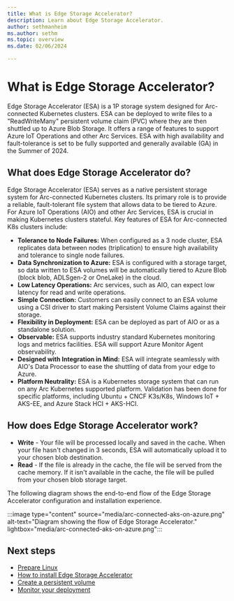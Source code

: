 ```yaml
---
title: What is Edge Storage Accelerator?
description: Learn about Edge Storage Accelerator.
author: sethmanheim
ms.author: sethm
ms.topic: overview
ms.date: 02/06/2024

---
```


# What is Edge Storage Accelerator?

Edge Storage Accelerator (ESA) is a 1P storage system designed for Arc-connected Kubernetes clusters. ESA can be deployed to write files to a "ReadWriteMany" persistent volume claim (PVC) where they are then shuttled up to Azure Blob Storage. It offers a range of features to support Azure IoT Operations and other Arc Services. ESA with high availability and fault-tolerance is set to be fully supported and generally available (GA) in the Summer of 2024.

## What does Edge Storage Accelerator do?

Edge Storage Accelerator (ESA) serves as a native persistent storage system for Arc-connected Kubernetes clusters. Its primary role is to provide a reliable, fault-tolerant file system that allows data to be tiered to Azure. For Azure IoT Operations (AIO) and other Arc Services, ESA is crucial in making Kubernetes clusters stateful. Key features of ESA for Arc-connected K8s clusters include:

- **Tolerance to Node Failures:** When configured as a 3 node cluster, ESA replicates data between nodes (triplication) to ensure high availability and tolerance to single node failures.
- **Data Synchronization to Azure:** ESA is configured with a storage target, so data written to ESA volumes will be automatically tiered to Azure Blob (block blob, ADLSgen-2 or OneLake) in the cloud.
- **Low Latency Operations:** Arc services, such as AIO, can expect low latency for read and write operations.
- **Simple Connection:** Customers can easily connect to an ESA volume using a CSI driver to start making Persistent Volume Claims against their storage.
- **Flexibility in Deployment:** ESA can be deployed as part of AIO or as a standalone solution.
- **Observable:** ESA supports industry standard Kubernetes monitoring logs and metrics facilities. ESA will support Azure Monitor Agent observability.
- **Designed with Integration in Mind:** ESA will integrate seamlessly with AIO's Data Processor to ease the shuttling of data from your edge to Azure.  
- **Platform Neutrality:** ESA is a Kubernetes storage system that can run on any Arc Kubernetes supported platform. Validation has been done for specific platforms, including Ubuntu + CNCF K3s/K8s, Windows IoT + AKS-EE, and Azure Stack HCI + AKS-HCI.

## How does Edge Storage Accelerator work?

- **Write** - Your file will be processed locally and saved in the cache. When your file hasn't changed in 3 seconds, ESA will automatically upload it to your chosen blob destination.
- **Read** - If the file is already in the cache, the file will be served from the cache memory. If it isn't available in the cache, the file will be pulled from your chosen blob storage target.

The following diagram shows the end-to-end flow of the Edge Storage Accelerator configuration and installation experience.

:::image type="content" source="media/arc-connected-aks-on-azure.png" alt-text="Diagram showing the flow of Edge Storage Accelerator." lightbox="media/arc-connected-aks-on-azure.png":::

## Next steps

- [Prepare Linux](prepare-linux.md)
- [How to install Edge Storage Accelerator](install-edge-storage-accelerator.md)
- [Create a persistent volume](create-pv.md)
- [Monitor your deployment](azure-monitor-kubernetes.md)
